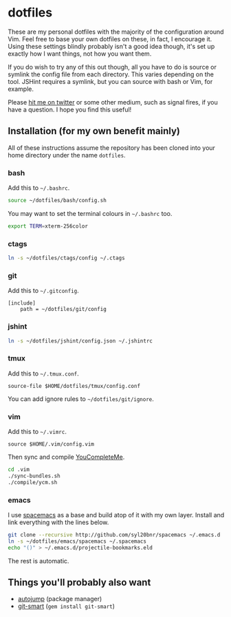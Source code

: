 # dotfiles

These are my personal dotfiles with the majority of the configuration around Vim. Feel free to base your own dotfiles on these, in fact, I encourage it. Using these settings blindly probably isn't a good idea though, it's set up exactly how I want things, not how you want them.

If you do wish to try any of this out though, all you have to do is source or symlink the config file from each directory. This varies depending on the tool. JSHint requires a symlink, but you can source with bash or Vim, for example.

Please [hit me on twitter][twitter] or some other medium, such as signal fires, if you have a question. I hope you find this useful!

## Installation (for my own benefit mainly)

All of these instructions assume the repository has been cloned into your home directory under the name `dotfiles`.

### bash

Add this to `~/.bashrc`.

```bash
source ~/dotfiles/bash/config.sh
```

You may want to set the terminal colours in `~/.bashrc` too.

```bash
export TERM=xterm-256color
```

### ctags

```bash
ln -s ~/dotfiles/ctags/config ~/.ctags
```

### git

Add this to `~/.gitconfig`.

```gitconfig
[include]
	path = ~/dotfiles/git/config
```

### jshint

```bash
ln -s ~/dotfiles/jshint/config.json ~/.jshintrc
```

### tmux

Add this to `~/.tmux.conf`.

```
source-file $HOME/dotfiles/tmux/config.conf
```

You can add ignore rules to `~/dotfiles/git/ignore`.

### vim

Add this to `~/.vimrc`.

```vim
source $HOME/.vim/config.vim
```

Then sync and compile [YouCompleteMe][].

```bash
cd .vim
./sync-bundles.sh
./compile/ycm.sh
```

### emacs

I use [spacemacs][] as a base and build atop of it with my own layer. Install and link everything with the lines below.

```bash
git clone --recursive http://github.com/syl20bnr/spacemacs ~/.emacs.d
ln -s ~/dotfiles/emacs/spacemacs ~/.spacemacs
echo "()" > ~/.emacs.d/projectile-bookmarks.eld
```

The rest is automatic.

## Things you'll probably also want

 * [autojump][] (package manager)
 * [git-smart][] (`gem install git-smart`)

[twitter]: https://twitter.com/OliverCaldwell
[autojump]: https://github.com/joelthelion/autojump
[git-smart]: https://github.com/geelen/git-smart
[youcompleteme]: https://github.com/Valloric/YouCompleteMe
[spacemacs]: https://github.com/syl20bnr/spacemacs
